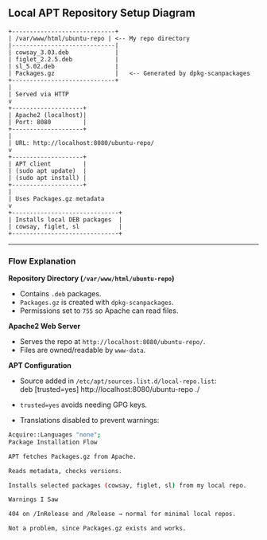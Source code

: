 ## Local APT Repository Setup Diagram
```
+-----------------------------+
| /var/www/html/ubuntu-repo | <-- My repo directory
|-----------------------------|
| cowsay_3.03.deb             |
| figlet_2.2.5.deb            |
| sl_5.02.deb                 |
| Packages.gz                 |   <-- Generated by dpkg-scanpackages
+-----------------------------+
|
| Served via HTTP
v
+--------------------+
| Apache2 (localhost)|
| Port: 8080         |
+--------------------+
|
| URL: http://localhost:8080/ubuntu-repo/
v
+--------------------+
| APT client         |
| (sudo apt update)  |
| (sudo apt install) |
+--------------------+
|
| Uses Packages.gz metadata
v
+------------------------------+
| Installs local DEB packages  |
| cowsay, figlet, sl           |
+------------------------------+
```
---

### Flow Explanation

**Repository Directory (`/var/www/html/ubuntu-repo`)**  
- Contains `.deb` packages.  
- `Packages.gz` is created with `dpkg-scanpackages`.  
- Permissions set to `755` so Apache can read files.  

**Apache2 Web Server**  
- Serves the repo at `http://localhost:8080/ubuntu-repo/`.  
- Files are owned/readable by `www-data`.  

**APT Configuration**  
- Source added in `/etc/apt/sources.list.d/local-repo.list`:  
deb [trusted=yes] http://localhost:8080/ubuntu-repo ./

- `trusted=yes` avoids needing GPG keys.  
- Translations disabled to prevent warnings:  
```bash
Acquire::Languages "none";
Package Installation Flow

APT fetches Packages.gz from Apache.

Reads metadata, checks versions.

Installs selected packages (cowsay, figlet, sl) from my local repo.

Warnings I Saw

404 on /InRelease and /Release → normal for minimal local repos.

Not a problem, since Packages.gz exists and works.

